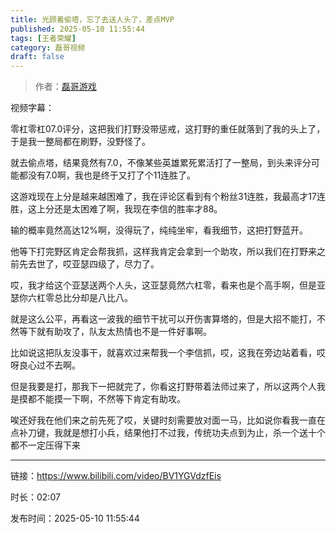 ```yaml
---
title: 光顾着偷塔，忘了去送人头了，差点MVP
published: 2025-05-10 11:55:44
tags: [王者荣耀]
category: 磊哥视频
draft: false
---
```



> 作者：[磊哥游戏](https://space.bilibili.com/268941858?spm_id_from=333.788.upinfo.head.click)

视频字幕：

零杠零杠07.0评分，这把我们打野没带惩戒，这打野的重任就落到了我的头上了，于是我一整局都在刷野，没野怪了。

就去偷点塔，结果竟然有7.0，不像某些英雄累死累活打了一整局，到头来评分可能都没有7.0啊，我也是终于又打了个11连胜了。

这游戏现在上分是越来越困难了，我在评论区看到有个粉丝31连胜，我最高才17连胜，这上分还是太困难了啊，我现在李信的胜率才88。

输的概率竟然高达12%啊，没得玩了，纯纯坐牢，看我细节，这把打野蓝开。

他等下打完野区肯定会帮我抓，这样我肯定会拿到一个助攻，所以我们在打野来之前先去世了，哎亚瑟四级了，尽力了。

哎，我才给这个亚瑟送两个人头，这亚瑟竟然六杠零，看来也是个高手啊，但是亚瑟你六杠零总比分却是八比八。

就是这么公平，再看这一波我的细节干扰可以开伤害算塔的，但是大招不能打，不然等下就有助攻了，队友太热情也不是一件好事啊。

比如说这把队友没事干，就喜欢过来帮我一个李信抓，哎，这我在旁边站着看，哎呀良心过不去啊。

但是我要是打，那我下一把就完了，你看这打野带着法师过来了，所以这两个人我是摸都不能摸一下啊，不然等下肯定有助攻。

唉还好我在他们来之前先死了哎，关键时刻需要放对面一马，比如说你看我一直在点补刀键，我就是想打小兵，结果他打不过我，传统功夫点到为止，杀一个送十个都不一定压得下来

---

链接：https://www.bilibili.com/video/BV1YGVdzfEis

时长：02:07

发布时间：2025-05-10 11:55:44

